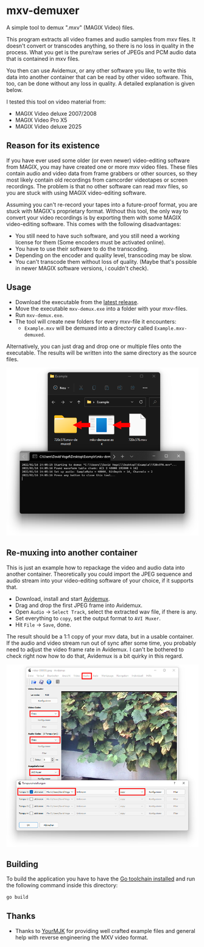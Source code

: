 # mxv-demuxer

A simple tool to demux ".mxv" (MAGIX Video) files.

This program extracts all video frames and audio samples from mxv files.
It doesn't convert or transcodes anything, so there is no loss in quality in the process.
What you get is the pure/raw series of JPEGs and PCM audio data that is contained in mxv files.

You then can use Avidemux, or any other software you like, to write this data into another container that can be read by other video software.
This, too, can be done without any loss in quality.
A detailed explanation is given below.

I tested this tool on video material from:

- MAGIX Video deluxe 2007/2008
- MAGIX Video Pro X5
- MAGIX Video deluxe 2025

## Reason for its existence

If you have ever used some older (or even newer) video-editing software from MAGIX, you may have created one or more mxv video files.
These files contain audio and video data from frame grabbers or other sources, so they most likely contain old recordings from camcorder videotapes or screen recordings.
The problem is that no other software can read mxv files, so you are stuck with using MAGIX video-editing software.

Assuming you can't re-record your tapes into a future-proof format, you are stuck with MAGIX's proprietary format.
Without this tool, the only way to convert your video recordings is by exporting them with some MAGIX video-editing software.
This comes with the following disadvantages:

- You still need to have such software, and you still need a working license for them (Some encoders must be activated online).
- You have to use their software to do the transcoding.
- Depending on the encoder and quality level, transcoding may be slow.
- You can't transcode them without loss of quality. (Maybe that's possible in newer MAGIX software versions, i couldn't check).

## Usage

- Download the executable from the [latest release](https://github.com/Dadido3/mxv-demuxer/releases/latest).
- Move the executable `mxv-demux.exe` into a folder with your mxv-files.
- Run `mxv-demux.exe`.
- The tool will create new folders for every mxv-file it encounters:
  - `Example.mxv` will be demuxed into a directory called `Example.mxv-demuxed`.

Alternatively, you can just drag and drop one or multiple files onto the executable.
The results will be written into the same directory as the source files.

![Example showing the process](documentation/example-demux-arrows.png)

## Re-muxing into another container

This is just an example how to repackage the video and audio data into another container.
Theoretically you could import the JPEG sequence and audio stream into your video-editing software of your choice, if it supports that.

- Download, install and start [Avidemux](http://avidemux.sourceforge.net/download.html).
- Drag and drop the first JPEG frame into Avidemux.
- Open `Audio` -> `Select Track`, select the extracted wav file, if there is any.
- Set everything to `copy`, set the output format to `AVI Muxer`.
- Hit `File` -> `Save`, done.

The result should be a 1:1 copy of your mxv data, but in a usable container.
If the audio and video stream run out of sync after some time, you probably need to adjust the video frame rate in Avidemux.
I can't be bothered to check right now how to do that, Avidemux is a bit quirky in this regard.

![Example showing the process](documentation/example-avidemux-boxes.png)

## Building

To build the application you have to have the [Go toolchain installed](https://go.dev/doc/install) and run the following command inside this directory:

```bash
go build
```

## Thanks

- Thanks to [YourMJK] for providing well crafted example files and general help with reverse engineering the MXV video format.

[YourMJK]: https://github.com/YourMJK
